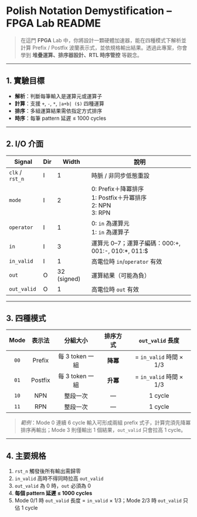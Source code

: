 # Polish Notation Demystification – FPGA Lab README

> 在這門 **FPGA** Lab 中，你將設計一顆硬體加速器，能在四種模式下解析並計算 Prefix / Postfix 波蘭表示式，並依規格輸出結果。透過此專案，你會學到 **堆疊運算、排序器設計、RTL 時序管控** 等觀念。

---

## 1. 實驗目標
- **解析**：判斷每筆輸入是運算元或運算子  
- **計算**：支援 `+`, `-`, `*`, `|a+b| ($)` 四種運算  
- **排序**：多組運算結果需依指定方式排序  
- **時序**：每筆 pattern 延遲 ≤ 1000 cycles

---

## 2. I/O 介面

| Signal | Dir | Width | 說明 |
| ------ | --- | ----- | ---- |
| `clk` / `rst_n` | I | 1 | 時脈 / 非同步低態重設 |
| `mode` | I | 2 | 0: Prefix＋降冪排序<br>1: Postfix＋升冪排序<br>2: NPN<br>3: RPN
| `operator` | I | 1 | 0: `in` 為運算元<br>1: `in` 為運算子
| `in` | I | 3 | 運算元 0–7；運算子編碼：000:+, 001:-, 010:*, 011:$
| `in_valid` | I | 1 | 高電位時 `in`/`operator` 有效 |
| `out` | O | 32 (signed) | 運算結果（可能為負） |
| `out_valid` | O | 1 | 高電位時 `out` 有效 |

---

## 3. 四種模式

| Mode | 表示法 | 分組大小 | 排序方式 | `out_valid` 長度 |
| :--: | :----: | :------: | :------: | :--------------: |
| `00` | Prefix | 每 3 token 一組 | **降冪** | = `in_valid` 時間 × 1/3 |
| `01` | Postfix | 每 3 token 一組 | **升冪** | = `in_valid` 時間 × 1/3 |
| `10` | NPN | 整段一次 | — | 1 cycle |
| `11` | RPN | 整段一次 | — | 1 cycle |

> *範例*：Mode 0 連續 6 cycle 輸入可形成兩組 prefix 式子，計算完須先降冪排序再輸出；Mode 3 則僅輸出 1 個結果，`out_valid` 只會拉高 1 cycle。

---

## 4. 主要規格

1. `rst_n` 觸發後所有輸出需歸零  
2. `in_valid` 高時不得同時拉高 `out_valid`  
3. `out_valid` 為 0 時，`out` 必須為 0  
4. **每個 pattern 延遲 ≤ 1000 cycles**
5. Mode 0/1 時 `out_valid` 長度 = `in_valid` × 1/3；Mode 2/3 時 `out_valid` 只佔 1 cycle
